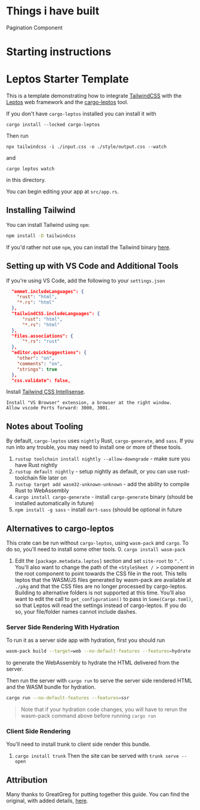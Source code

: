 # Things i have built
Pagination Component

# Starting instructions
# Leptos Starter Template

This is a template demonstrating how to integrate [TailwindCSS](https://tailwindcss.com/) with the [Leptos](https://github.com/leptos-rs/leptos) web framework and the [cargo-leptos](https://github.com/akesson/cargo-leptos) tool.

If you don't have `cargo-leptos` installed you can install it with

`cargo install --locked cargo-leptos`

Then run

`npx tailwindcss -i ./input.css -o ./style/output.css --watch`

and

`cargo leptos watch`

in this directory.

You can begin editing your app at `src/app.rs`.

## Installing Tailwind

You can install Tailwind using `npm`:

```bash
npm install -D tailwindcss
```

If you'd rather not use `npm`, you can install the Tailwind binary [here](https://github.com/tailwindlabs/tailwindcss/releases).

## Setting up with VS Code and Additional Tools

If you're using VS Code, add the following to your `settings.json`

```json
  "emmet.includeLanguages": {
    "rust": "html",
    "*.rs": "html"
  },
  "tailwindCSS.includeLanguages": {
      "rust": "html",
      "*.rs": "html"
  },
  "files.associations": {
      "*.rs": "rust"
  },
  "editor.quickSuggestions": {
    "other": "on",
    "comments": "on",
    "strings": true
  },
  "css.validate": false,
```

Install [Tailwind CSS Intellisense](https://marketplace.visualstudio.com/items?itemName=bradlc.vscode-tailwindcss).

    Install "VS Browser" extension, a browser at the right window.
    Allow vscode Ports forward: 3000, 3001.

## Notes about Tooling

By default, `cargo-leptos` uses `nightly` Rust, `cargo-generate`, and `sass`. If you run into any trouble, you may need to install one or more of these tools.

1. `rustup toolchain install nightly --allow-downgrade` - make sure you have Rust nightly
2. `rustup default nightly` - setup nightly as default, or you can use rust-toolchain file later on
3. `rustup target add wasm32-unknown-unknown` - add the ability to compile Rust to WebAssembly
4. `cargo install cargo-generate` - install `cargo-generate` binary (should be installed automatically in future)
5. `npm install -g sass` - install `dart-sass` (should be optional in future

## Alternatives to cargo-leptos

This crate can be run without `cargo-leptos`, using `wasm-pack` and `cargo`. To do so, you'll need to install some other tools.
0. `cargo install wasm-pack`
1. Edit the `[package.metadata.leptos]` section and set `site-root` to `"."`. You'll also want to change the path of the `<StyleSheet / >` component in the root component to point towards the CSS file in the root. This tells leptos that the WASM/JS files generated by wasm-pack are available at `./pkg` and that the CSS files are no longer processed by cargo-leptos. Building to alternative folders is not supported at this time. You'll also want to edit the call to `get_configuration()` to pass in `Some(Cargo.toml)`, so that Leptos will read the settings instead of cargo-leptos. If you do so, your file/folder names cannot include dashes.

### Server Side Rendering With Hydration

To run it as a server side app with hydration, first you should run

```bash
wasm-pack build --target=web --no-default-features --features=hydrate
```

to generate the WebAssembly to hydrate the HTML delivered from the server.

Then run the server with `cargo run` to serve the server side rendered HTML and the WASM bundle for hydration.

```bash
cargo run --no-default-features --features=ssr
```

> Note that if your hydration code changes, you will have to rerun the wasm-pack command above before running
> `cargo run`

### Client Side Rendering

You'll need to install trunk to client side render this bundle.

1. `cargo install trunk`
   Then the site can be served with `trunk serve --open`

## Attribution

Many thanks to GreatGreg for putting together this guide. You can find the original, with added details, [here](https://github.com/leptos-rs/leptos/discussions/125).
